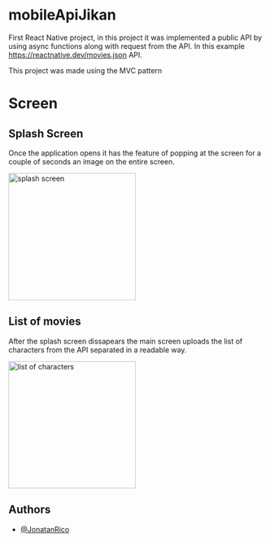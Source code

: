 
# mobileApiJikan


First React Native project, in this project it was
implemented a public API by using async functions along with request from the API. In this example https://reactnative.dev/movies.json API. 

This project was made using the MVC pattern

# Screen




## Splash Screen

Once the application opens it has the feature of popping at the screen for a couple of seconds
an image on the entire screen.


<img src="https://user-images.githubusercontent.com/69483854/159099395-7b78a5dc-cc06-478b-84c3-1a8c7568b2fe.png" width="250" alt="splash screen">



## List of movies

After the splash screen dissapears the main screen uploads the list of characters from the API
separated in a readable way.


<img src="https://user-images.githubusercontent.com/69483854/160011691-ea709b51-0369-429c-9018-d436586b11c3.png" width="250"
alt="list of characters">

## Authors

- [@JonatanRico](https://github.com/Jocarico)

